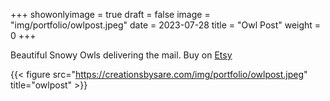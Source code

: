+++
showonlyimage = true
draft = false
image = "img/portfolio/owlpost.jpeg"
date = 2023-07-28
title = "Owl Post"
weight = 0
+++


Beautiful Snowy Owls delivering the mail. Buy on [Etsy](https://www.etsy.com/listing/1520669686/delivery-owl-polymer-clay-statement?click_key=c019f967cad4da184bca156dd5fb0a6530a9bc98%3A1520669686&click_sum=8e4fe582&ref=shop_home_feat_2)


<!--more-->
{{< figure src="https://creationsbysare.com/img/portfolio/owlpost.jpeg" title="owlpost" >}}
